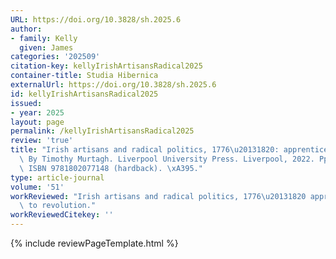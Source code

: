 ```yaml
---
URL: https://doi.org/10.3828/sh.2025.6
author:
- family: Kelly
  given: James
categories: '202509'
citation-key: kellyIrishArtisansRadical2025
container-title: Studia Hibernica
externalUrl: https://doi.org/10.3828/sh.2025.6
id: kellyIrishArtisansRadical2025
issued:
- year: 2025
layout: page
permalink: /kellyIrishArtisansRadical2025
review: 'true'
title: "Irish artisans and radical politics, 1776\u20131820: apprenticeship to revolution.\
  \ By Timothy Murtagh. Liverpool University Press. Liverpool, 2022. Pp. xii+249.\
  \ ISBN 9781802077148 (hardback). \xA395."
type: article-journal
volume: '51'
workReviewed: "Irish artisans and radical politics, 1776\u20131820 apprenticeship\
  \ to revolution."
workReviewedCitekey: ''
---
```

{% include reviewPageTemplate.html %}